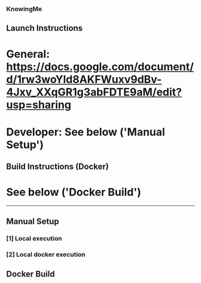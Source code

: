 ### KnowingMe

## Launch Instructions

# General:   https://docs.google.com/document/d/1rw3woYld8AKFWuxv9dBv-4Jxv_XXqGR1g3abFDTE9aM/edit?usp=sharing
# Developer: See below ('Manual Setup')

## Build Instructions (Docker)
# See below ('Docker Build')


----------------------------------------------------------------------

## Manual Setup 

### [1] Local execution

### [2] Local docker execution

## Docker Build
